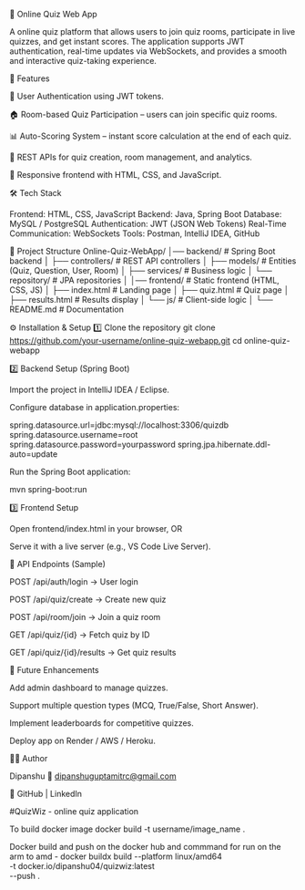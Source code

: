 📝 Online Quiz Web App

A online quiz platform that allows users to join quiz rooms, participate in live quizzes, and get instant scores. The application supports JWT authentication, real-time updates via WebSockets, and provides a smooth and interactive quiz-taking experience.

🚀 Features

🔐 User Authentication using JWT tokens.

🏠 Room-based Quiz Participation – users can join specific quiz rooms.

📊 Auto-Scoring System – instant score calculation at the end of each quiz.

📑 REST APIs for quiz creation, room management, and analytics.

🎨 Responsive frontend with HTML, CSS, and JavaScript.

🛠️ Tech Stack

Frontend: HTML, CSS, JavaScript
Backend: Java, Spring Boot
Database: MySQL / PostgreSQL
Authentication: JWT (JSON Web Tokens)
Real-Time Communication: WebSockets
Tools: Postman, IntelliJ IDEA, GitHub

📂 Project Structure
Online-Quiz-WebApp/
│── backend/              # Spring Boot backend
│   ├── controllers/      # REST API controllers
│   ├── models/           # Entities (Quiz, Question, User, Room)
│   ├── services/         # Business logic
│   └── repository/       # JPA repositories
│
│── frontend/             # Static frontend (HTML, CSS, JS)
│   ├── index.html        # Landing page
│   ├── quiz.html         # Quiz page
│   ├── results.html      # Results display
│   └── js/               # Client-side logic
│
└── README.md             # Documentation

⚙️ Installation & Setup
1️⃣ Clone the repository
git clone https://github.com/your-username/online-quiz-webapp.git
cd online-quiz-webapp

2️⃣ Backend Setup (Spring Boot)

Import the project in IntelliJ IDEA / Eclipse.

Configure database in application.properties:

spring.datasource.url=jdbc:mysql://localhost:3306/quizdb
spring.datasource.username=root
spring.datasource.password=yourpassword
spring.jpa.hibernate.ddl-auto=update


Run the Spring Boot application:

mvn spring-boot:run

3️⃣ Frontend Setup

Open frontend/index.html in your browser, OR

Serve it with a live server (e.g., VS Code Live Server).

📌 API Endpoints (Sample)

POST /api/auth/login → User login

POST /api/quiz/create → Create new quiz

POST /api/room/join → Join a quiz room

GET /api/quiz/{id} → Fetch quiz by ID

GET /api/quiz/{id}/results → Get quiz results

🎯 Future Enhancements

Add admin dashboard to manage quizzes.

Support multiple question types (MCQ, True/False, Short Answer).

Implement leaderboards for competitive quizzes.

Deploy app on Render / AWS / Heroku.

👨‍💻 Author

Dipanshu 
📧 dipanshuguptamitrc@gmail.com

🔗 GitHub
 | LinkedIn


#QuizWiz - online quiz application

 
 
 To build docker image docker build -t username/image_name .



 Docker build and push on the docker hub and commmand for run on the arm to amd -
docker buildx build --platform linux/amd64 \
  -t docker.io/dipanshu04/quizwiz:latest \
  --push .
 
